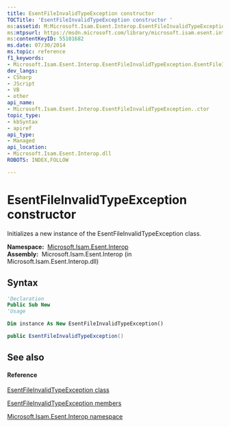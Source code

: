 ```yaml
---
title: EsentFileInvalidTypeException constructor 
TOCTitle: 'EsentFileInvalidTypeException constructor '
ms:assetid: M:Microsoft.Isam.Esent.Interop.EsentFileInvalidTypeException.#ctor
ms:mtpsurl: https://msdn.microsoft.com/library/microsoft.isam.esent.interop.esentfileinvalidtypeexception.esentfileinvalidtypeexception(v=EXCHG.10)
ms:contentKeyID: 55101682
ms.date: 07/30/2014
ms.topic: reference
f1_keywords:
- Microsoft.Isam.Esent.Interop.EsentFileInvalidTypeException.EsentFileInvalidTypeException
dev_langs:
- CSharp
- JScript
- VB
- other
api_name: 
- Microsoft.Isam.Esent.Interop.EsentFileInvalidTypeException..ctor
topic_type: 
- kbSyntax
- apiref
api_type: 
- Managed
api_location: 
- Microsoft.Isam.Esent.Interop.dll
ROBOTS: INDEX,FOLLOW

---
```


# EsentFileInvalidTypeException constructor

Initializes a new instance of the EsentFileInvalidTypeException class.

**Namespace:**  [Microsoft.Isam.Esent.Interop](./microsoft.isam.esent.interop-namespace.md)  
**Assembly:**  Microsoft.Isam.Esent.Interop (in Microsoft.Isam.Esent.Interop.dll)

## Syntax

``` vb
'Declaration
Public Sub New
'Usage

Dim instance As New EsentFileInvalidTypeException()
```

``` csharp
public EsentFileInvalidTypeException()
```

## See also

#### Reference

[EsentFileInvalidTypeException class](./esentfileinvalidtypeexception-class.md)

[EsentFileInvalidTypeException members](./esentfileinvalidtypeexception-members.md)

[Microsoft.Isam.Esent.Interop namespace](./microsoft.isam.esent.interop-namespace.md)